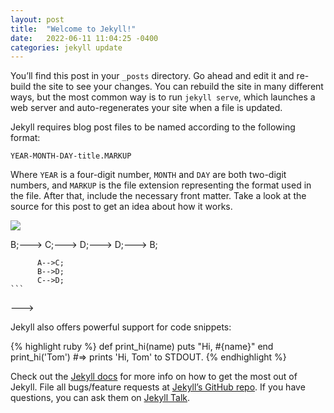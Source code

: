 ```yaml
---
layout: post
title:  "Welcome to Jekyll!"
date:   2022-06-11 11:04:25 -0400
categories: jekyll update
---
```

You’ll find this post in your `_posts` directory. Go ahead and edit it and re-build the site to see your changes. You can rebuild the site in many different ways, but the most common way is to run `jekyll serve`, which launches a web server and auto-regenerates your site when a file is updated.

Jekyll requires blog post files to be named according to the following format:

`YEAR-MONTH-DAY-title.MARKUP`

Where `YEAR` is a four-digit number, `MONTH` and `DAY` are both two-digit numbers, and `MARKUP` is the file extension representing the format used in the file. After that, include the necessary front matter. Take a look at the source for this post to get an idea about how it works.

[![](https://mermaid.ink/img/pako:eNpNkM9OwzAMh1_F5Ny9QJCKQPyZduAA11y8xG0i0rikjlA17d1JwxjkEsv-_NMnn5RlR0orqG-hz0LJ0mPAMeN0a5KR-xgs7fr-wD5p2FOMDFvdgecvwEywcrlraGSeK4FRvPVkP1pzy934a8RzGL0AjhjSIuDXma3n5HLAxlNy7X9lIciN5QF-Vt9QAieMIJ5LnSw3DW3xNb-panjJhPJv0vcPfKzqm-6Ri_wJ1_7u6nXgGFcYmd22qzo1UZ4wuHqbk0kARomniYzStXQ0YIlilEnnipbZodCTC8JZ6QHjQp3CIvy-Jqu05EK_0OW2F-r8DYO2hKw)](https://mermaid.live/edit#pako:eNpNkM9OwzAMh1_F5Ny9QJCKQPyZduAA11y8xG0i0rikjlA17d1JwxjkEsv-_NMnn5RlR0orqG-hz0LJ0mPAMeN0a5KR-xgs7fr-wD5p2FOMDFvdgecvwEywcrlraGSeK4FRvPVkP1pzy934a8RzGL0AjhjSIuDXma3n5HLAxlNy7X9lIciN5QF-Vt9QAieMIJ5LnSw3DW3xNb-panjJhPJv0vcPfKzqm-6Ri_wJ1_7u6nXgGFcYmd22qzo1UZ4wuHqbk0kARomniYzStXQ0YIlilEnnipbZodCTC8JZ6QHjQp3CIvy-Jqu05EK_0OW2F-r8DYO2hKw)

<!---```mermaid--->
<!---  graph TD;--->
<!---      A-->B;--->
<!---      A-->C;--->
<!---      B-->D;--->
<!---      C-->D;--->
<!---```--->
<!---
	```mermaid
	  graph TD;
	      A-->B;
	      A-->C;
	      B-->D;
	      C-->D;
	```
--->

Jekyll also offers powerful support for code snippets:

{% highlight ruby %}
def print_hi(name)
  puts "Hi, #{name}"
end
print_hi('Tom')
#=> prints 'Hi, Tom' to STDOUT.
{% endhighlight %}

Check out the [Jekyll docs][jekyll-docs] for more info on how to get the most out of Jekyll. File all bugs/feature requests at [Jekyll’s GitHub repo][jekyll-gh]. If you have questions, you can ask them on [Jekyll Talk][jekyll-talk].

[jekyll-docs]: https://jekyllrb.com/docs/home
[jekyll-gh]:   https://github.com/jekyll/jekyll
[jekyll-talk]: https://talk.jekyllrb.com/
